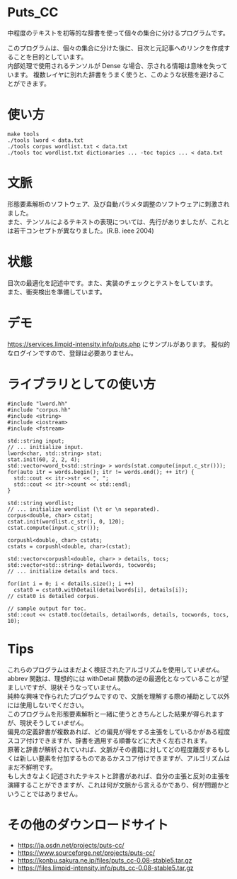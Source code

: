 # Puts_CC
中程度のテキストを初等的な辞書を使って個々の集合に分けるプログラムです。

このプログラムは、個々の集合に分けた後に、目次と元記事へのリンクを作成することを目的としています。  
内部処理で使用されるテンソルが Dense な場合、示される情報は意味を失っています。
複数レイヤに別れた辞書をうまく使うと、このような状態を避けることができます。

# 使い方
    make tools
    ./tools lword < data.txt
    ./tools corpus wordlist.txt < data.txt
    ./tools toc wordlist.txt dictionaries ... -toc topics ... < data.txt

# 文脈
形態要素解析のソフトウェア、及び自動パラメタ調整のソフトウェアに刺激されました。  
また、テンソルによるテキストの表現については、先行がありましたが、これとは若干コンセプトが異なりました。(R.B. ieee 2004)

# 状態
目次の最適化を記述中です。また、実装のチェックとテストをしています。  
また、衝突検出を準備しています。

# デモ
https://services.limpid-intensity.info/puts.php にサンプルがあります。
擬似的なログインですので、登録は必要ありません。

# ライブラリとしての使い方
    #include "lword.hh"
    #include "corpus.hh"
    #include <string>
    #include <iostream>
    #include <fstream>
    
    std::string input;
    // ... initialize input.
    lword<char, std::string> stat;
    stat.init(60, 2, 2, 4);
    std::vector<word_t<std::string> > words(stat.compute(input.c_str()));
    for(auto itr = words.begin(); itr != words.end(); ++ itr) {
      std::cout << itr->str << ", ";
      std::cout << itr->count << std::endl;
    }
    
    std::string wordlist;
    // ... initialize wordlist (\t or \n separated).
    corpus<double, char> cstat;
    cstat.init(wordlist.c_str(), 0, 120);
    cstat.compute(input.c_str());
    
    corpushl<double, char> cstats;
    cstats = corpushl<double, char>(cstat);
    
    std::vector<corpushl<double, char> > details, tocs;
    std::vector<std::string> detailwords, tocwords;
    // ... initialize details and tocs.
    
    for(int i = 0; i < details.size(); i ++)
      cstat0 = cstat0.withDetail(detailwords[i], details[i]);
    // cstat0 is detailed corpus.
    
    // sample output for toc.
    std::cout << cstat0.toc(details, detailwords, details, tocwords, tocs, 10);
    
# Tips
これらのプログラムはまだよく検証されたアルゴリズムを使用して*いません*。
abbrev 関数は、理想的には withDetail 関数の逆の最適化となっていることが望ましいですが、現状そうなっていません。  
純粋な興味で作られたプログラムですので、文脈を理解する際の補助として以外には使用しないでください。  
このプログラムを形態要素解析と一緒に使うときちんとした結果が得られますが、現状そうして*いません*。  
偏見の定義辞書が複数あれば、どの偏見が得をする主張をしているかがある程度スコア付けできますが、辞書を適用する順番などに大きく左右されます。  
原著と辞書が解析されていれば、文脈がその書籍に対してどの程度離反するもしくは新しい要素を付加するものであるかスコア付けできますが、アルゴリズムはまだ不鮮明です。  
もし大きなよく記述されたテキストと辞書があれば、自分の主張と反対の主張を演繹することができますが、これは何が文脈から言えるかであり、何が問題かということではありません。

# その他のダウンロードサイト
* https://ja.osdn.net/projects/puts-cc/
* https://www.sourceforge.net/projects/puts-cc/
* https://konbu.sakura.ne.jp/files/puts_cc-0.08-stable5.tar.gz
* https://files.limpid-intensity.info/puts_cc-0.08-stable5.tar.gz
